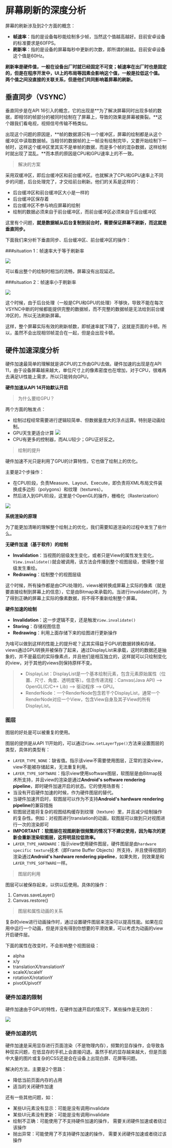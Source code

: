 # 屏幕刷新的深度分析

屏幕的刷新涉及到2个方面的概念：

* **帧速率**：指的是设备每秒能绘制多少帧，当然这个值越高越好。目前安卓设备的标准要求是60FPS。
* **刷新率**：指的是设备的屏幕每秒中更新的次数，即所谓的赫兹。目前安卓设备这个值是60Hz。

**刷新率是硬件值，一般在设备出厂时就已经固定不可变；帧速率在出厂时也是固定的，但是在程序开发中，UI上的布局等因素会影响这个值，一般是拉低这个值。两个值之间没直接的关联关系，但是他们共同影响着屏幕的刷新。**

## 垂直同步（VSYNC）

垂直同步是在API 16引入的概念，它的出现是**为了解决屏幕同时出现多帧的数据，即相邻的帧部分的被同时绘制在了屏幕上，导致的效果是屏幕被撕裂。**这个跟我们看电视，视频信号传输不畅类似。

出现这个问题的原因是，**帧的数据源只有一个缓冲区，屏幕的绘制都是从这个缓冲区中读取数据帧。当相邻的数据帧的上一帧没有绘制完毕，又要开始绘制下一帧时，这样这个缓冲区里其实不是单帧的数据，而是多个帧的混杂数据，这样绘制时就出现了混乱。**而本质的原因是CPU和GPU速率上的不一致。

> 解决的方案

采用双缓冲区，即后台缓冲区和前台缓冲区。也就解决了CPU和GPU速率上不同步的问题，后台处理完了，才交给前台刷新。他们的关系是这样的：

* 后台缓冲区和前台缓冲区大小是一样的
* 后台缓冲区保存着
* 后台缓冲区不参与响应屏幕的绘制
* 绘制的数据必须来自于前台缓冲区，而前台缓冲区必须来自于后台缓冲区

这里有个问题，**就是数据帧从后台复制到前台时，需要保证屏幕不刷新，而这就是垂直同步。**

下面我们来分析下垂直同步、后台缓冲区、前台缓冲区的操作：

###situation 1：帧速率大于等于刷新率

![](./imgs/vysnc_normal.png)

可以看出整个的绘制时相当的流畅，屏幕没有出现延迟。

###situation 2：帧速率小于刷新率

![](./imgs/vysnc_error.png)

这个时候，由于后台处理（一般是CPU和GPU的处理）不够快，导致不能在每次VSYNC中断的时候都能提供完整的数据帧，而不完整的数据帧是无法给到前台缓冲区的，所以无法刷新屏幕。

这样，整个屏幕实际有效的刷新帧数，即帧速率就下降了，这就是页面的卡顿。所以，虽然不会出现相邻帧混合在一起，但是会出现卡顿。

## 硬件加速深度分析

硬件加速最简单的理解就是讲CPU的工作由GPU去做。硬件加速的出现是在API 11，由于设备屏幕越来越大，单位尺寸上的像素密度也在增加，对于CPU，很难再去满足UI性能上需求，所以只能转向GPU。

**硬件加速从API 14开始默认开启**

> 为什么要给GPU？

两个方面的触发点：

* 绘制过程经常需要进行逻辑较简单、但数据量庞大的浮点运算。特别是动画绘制。
* GPU天生更适合计算
 ![](./imgs/cpu&gpu.png)
 * CPU有更多的控制器，而ALU较少；GPU正好反之。

> 绘制的提升
 
硬件加速不光只是利用了GPU的计算特性，它也做了绘制上的优化。

主要是2个步操作：

* 在CPU阶段，负责Measure、Layout、Execute，即负责将XML布局文件装换成多边形（polygons）和纹理（textures）。
* 然后进入到GPU阶段，这里是个OpenGL的操作，栅格化（Rasterization）

![](./imgs/render.png)

**系统渲染的原理**

为了能更加清晰的理解整个绘制上的优化，我们需要知道渲染的过程中发生了些什么。

**无硬件加速（基于软件）的绘制**

* **Invalidation**：当视图的层级发生变化，或者只是View的属性发生变化，`View.invalidate()`就会被调用，该方法会传播到整个视图层级，使得整个层级发生重绘。
* **Redrawing**：绘制整个的视图层级

这个时候，所有操作都是由CPU处理的，views被转换成屏幕上实际的像素（就是要直接绘制到屏幕上的信息），它是由Bitmap来承载的。当进行invalidate()时，为了得到正确的屏幕上实际的像素数据，将不得不重新绘制整个屏幕。

**硬件加速的绘制**

*  **Invalidation**：这一步逻辑不变，还是触发`View.invalidate()`
*  **Storing**：存储视图信息
*  **Redrawing**：利用上面存储下来的绘图进行更新操作

为啥可以做到这样的性能上的提升呢？这其实得益于GPU的数据转换和存储，views通过GPU转换并被保存了起来，通过DisplayList来承载，这时的数据还是抽象的，并不是最后的实际像素点，并且他们是相互独立的，这样就可以只绘制变化的view，对于其他的views则保持原样不变。

> * DisplayList：DisplayList是一个基本绘制元素，包含元素原始属性（位置、尺寸、角度、透明度等）。信息传递流程：Canvas(Java API) —> OpenGL(C/C++ Lib) —> 驱动程序 —> GPU。
> * RenderNode：一个RenderNode包含若干个DisplayList，通常一个RenderNode对应一个View，包含View自身及其子View的所有DisplayList。

### 图层

图层的好处是可以被重复的使用。

图层的提供是从API 11开始的，可以通过`View.setLayerType()`方法来设置图层的类型，具体的类型有：

* `LAYER_TYPE_NONE`：缺省值。指示该view不需要使用图层，正常的渲染view，view不能被存储起来，无法重复利用。
* `LAYER_TYPE_SOFTWARE`：指示view使用software图层，软图层是由Bitmap技术所支持，并且view的渲染是通过**Android's software rendering pipeline**，即时硬件加速开启的状态。它的使用场景有：
 * 当没有开启硬件加速的时候，作为硬件图层的替代。
 * 当硬件加速开启时，软图层可以作为不支持**Android's hardware rendering pipeline**的兼容措施
 * 软图层还能将复杂的视图结构缓存到纹理（texture）里，并且减少绘制操作的复杂性。例如：对视图进行translation的动画，软图层可以做到只对视图进行一次的渲染即可
 * **IMPORTANT：软图层在视图刷新很频繁的情况下不建议使用，因为每次的更新会重新渲染软图层，这将明显拉低效率。**
* `LAYER_TYPE_HARDWARE`：指示view使用硬件图层，硬件图层是由`hardware specific texture`技术（即Frame Buffer Objects）所支持，并且使得视图的渲染通过**Android's hardware rendering pipeline**，如果失败，则效果是和`LAYER_TYPE_SOFTWARE`一样。

> 图层的利用

图层可以被保存起来，以供以后使用。具体的操作：

1. Canvas.saveLayer()
2. Canvas.restore()

> 图层和属性动画的关系

复杂的view进行动画操作时，通过设置硬件图层来渲染可以提高性能。如果在应用中运行一个动画，但是并没有得到你想要的平滑效果，可以考虑为动画的view开启硬件层。

下面的属性在改变时，不会影响整个视图层级：

* alpha
* x/y
* translationX/translationY
* scaleX/scaleY
* rotationX/rotationY
* pivotX/pivotY

### 硬件加速的限制

硬件加速由于GPU的特性，在硬件加速开启的情况下，某些操作是无效的：

![](./imgs/hardware_restrict.jpg)

### 硬件加速的坑

硬件加速是采用显存进行页面渲染（不是物理内存），频繁的显存操作，会导致各种现实问题，在低显存的手机上会直接闪退。虽然手机的显存越来越大，但是页面中大量的图片或复杂的CSS还是会在设备上出现白屏、花屏等问题。

解决的方法，主要是2个思路：

* 降低当前页面内存的占用
* 适当的关闭硬件加速

还有一些其他问题，如：

* 某些UI元素没有显示：可能是没有调用invalidate
* 某些UI元素没有更新：可能是没有调用invalidate
* 绘制不正确：可能使用了不支持硬件加速的操作， 需要关闭硬件加速或者绕过该操作
* 抛出异常：可能使用了不支持硬件加速的操作， 需要关闭硬件加速或者绕过该操作
